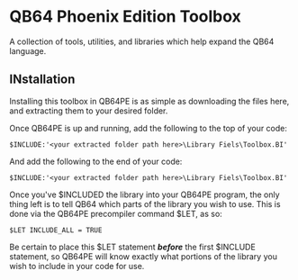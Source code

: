 # QB64 Phoenix Edition Toolbox
 A collection of tools, utilities, and libraries which help expand the QB64 language.

 ## INstallation
 Installing this toolbox in QB64PE is as simple as downloading the files here, and extracting them to your desired folder.

 Once QB64PE is up and running, add the following to the top of your code: 
 ```
 $INCLUDE:'<your extracted folder path here>\Library Fiels\Toolbox.BI'
 ```

 And add the following to the end of your code:
 ```
 $INCLUDE:'<your extracted folder path here>\Library Fiels\Toolbox.BI'
 ```

 Once you've $INCLUDED the library into your QB64PE program, the only thing left is to tell QB64 which parts of the library you wish to use.
 This is done via the QB64PE precompiler command $LET, as so:
 ```
 $LET INCLUDE_ALL = TRUE
 ```

 Be certain to place this $LET statement ***before*** the first $INCLUDE statement, so QB64PE will know exactly what portions of the library you wish to include in your code for use.



